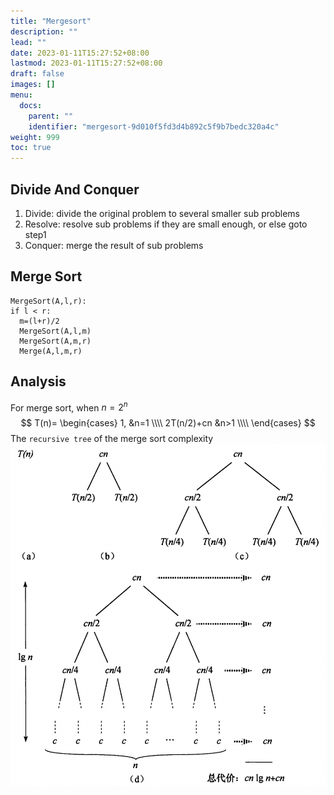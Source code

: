 ```yaml
---
title: "Mergesort"
description: ""
lead: ""
date: 2023-01-11T15:27:52+08:00
lastmod: 2023-01-11T15:27:52+08:00
draft: false
images: []
menu:
  docs:
    parent: ""
    identifier: "mergesort-9d010f5fd3d4b892c5f9b7bedc320a4c"
weight: 999
toc: true
---
```

## Divide And Conquer
1. Divide: divide the original problem to several smaller sub problems
2. Resolve: resolve sub problems if they are small enough, or else goto step1
3. Conquer: merge the result of sub problems

## Merge Sort
```
MergeSort(A,l,r):
if l < r:
  m=(l+r)/2
  MergeSort(A,l,m)
  MergeSort(A,m,r)
  Merge(A,l,m,r)
```
## Analysis
For merge sort, when $n=2^n$
$$
T(n)=
\begin{cases}
1, &n=1 \\\\
2T(n/2)+cn &n>1 \\\\
\end{cases}
$$
The `recursive tree` of the merge sort complexity ![recursive tree](images/recursive_tree.png)
